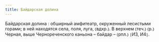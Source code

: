 ```yaml
---
title: Байдарская долина
---
```


Байдарская долина
: обширный амфитеатр, окруженный лесистыми горами; в ней находятся села, поля, луга, ⦅вдхр.⦆. В верхнем ⦅теч.⦆ ⦅р.⦆ Черная, выше Чернореченского каньона – байдар – ⦅рпл.⦆ ⦃И3, И4⦄.
